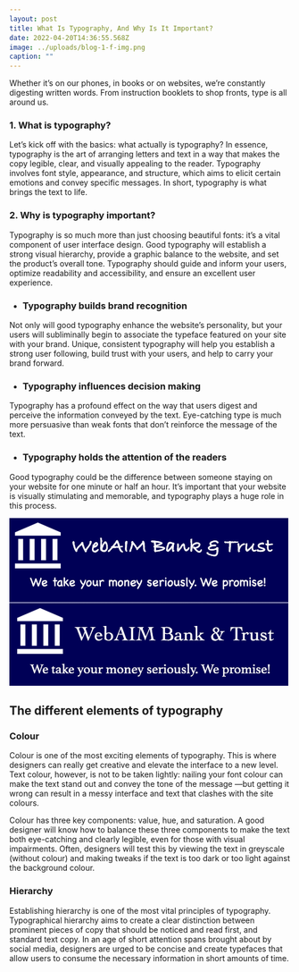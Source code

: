 ```yaml
---
layout: post
title: What Is Typography, And Why Is It Important?
date: 2022-04-20T14:36:55.568Z
image: ../uploads/blog-1-f-img.png
caption: ""
---
```

<!--StartFragment-->

Whether it’s on our phones, in books or on websites, we’re constantly digesting written words. From instruction booklets to shop fronts, type is all around us.

### 1. What is typography?

Let’s kick off with the basics: what actually is typography? In essence, typography is the art of arranging letters and text in a way that makes the copy legible, clear, and visually appealing to the reader. Typography involves font style, appearance, and structure, which aims to elicit certain emotions and convey specific messages. In short, typography is what brings the text to life.

### 2. Why is typography important?

Typography is so much more than just choosing beautiful fonts: it’s a vital component of user interface design. Good typography will establish a strong visual hierarchy, provide a graphic balance to the website, and set the product’s overall tone. Typography should guide and inform your users, optimize readability and accessibility, and ensure an excellent user experience.

* ### Typography builds brand recognition

Not only will good typography enhance the website’s personality, but your users will subliminally begin to associate the typeface featured on your site with your brand. Unique, consistent typography will help you establish a strong user following, build trust with your users, and help to carry your brand forward.

* ### Typography influences decision making

Typography has a profound effect on the way that users digest and perceive the information conveyed by the text. Eye-catching type is much more persuasive than weak fonts that don’t reinforce the message of the text.

* ### Typography holds the attention of the readers

Good typography could be the difference between someone staying on your website for one minute or half an hour. It’s important that your website is visually stimulating and memorable, and typography plays a huge role in this process.

![Which of these banks would you trust more with your money?](../uploads/b1-image.png)

## The different elements of typography

### Colour

Colour is one of the most exciting elements of typography. This is where designers can really get creative and elevate the interface to a new level. Text colour, however, is not to be taken lightly: nailing your font colour can make the text stand out and convey the tone of the message —but getting it wrong can result in a messy interface and text that clashes with the site colours.

Colour has three key components: value, hue, and saturation. A good designer will know how to balance these three components to make the text both eye-catching and clearly legible, even for those with visual impairments. Often, designers will test this by viewing the text in greyscale (without colour) and making tweaks if the text is too dark or too light against the background colour.

### Hierarchy

Establishing hierarchy is one of the most vital principles of typography. Typographical hierarchy aims to create a clear distinction between prominent pieces of copy that should be noticed and read first, and standard text copy. In an age of short attention spans brought about by social media, designers are urged to be concise and create typefaces that allow users to consume the necessary information in short amounts of time.

<!--EndFragment-->